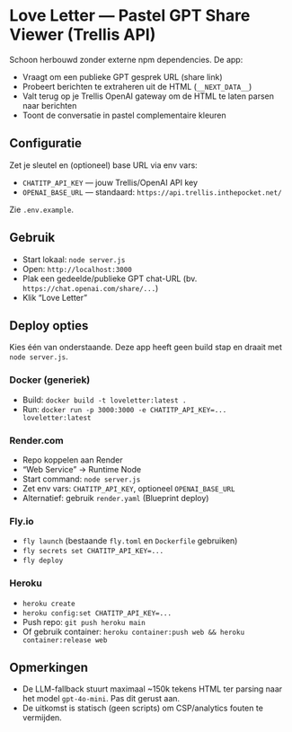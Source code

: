 # Love Letter — Pastel GPT Share Viewer (Trellis API)

Schoon herbouwd zonder externe npm dependencies. De app:
- Vraagt om een publieke GPT gesprek URL (share link)
- Probeert berichten te extraheren uit de HTML (`__NEXT_DATA__`)
- Valt terug op je Trellis OpenAI gateway om de HTML te laten parsen naar berichten
- Toont de conversatie in pastel complementaire kleuren

## Configuratie

Zet je sleutel en (optioneel) base URL via env vars:

- `CHATITP_API_KEY` — jouw Trellis/OpenAI API key
- `OPENAI_BASE_URL` — standaard: `https://api.trellis.inthepocket.net/`

Zie `.env.example`.

## Gebruik

- Start lokaal: `node server.js`
- Open: `http://localhost:3000`
- Plak een gedeelde/publieke GPT chat-URL (bv. `https://chat.openai.com/share/...`)
- Klik “Love Letter”

## Deploy opties

Kies één van onderstaande. Deze app heeft geen build stap en draait met `node server.js`.

### Docker (generiek)

- Build: `docker build -t loveletter:latest .`
- Run: `docker run -p 3000:3000 -e CHATITP_API_KEY=... loveletter:latest`

### Render.com

- Repo koppelen aan Render
- “Web Service” → Runtime Node
- Start command: `node server.js`
- Zet env vars: `CHATITP_API_KEY`, optioneel `OPENAI_BASE_URL`
- Alternatief: gebruik `render.yaml` (Blueprint deploy)

### Fly.io

- `fly launch` (bestaande `fly.toml` en `Dockerfile` gebruiken)
- `fly secrets set CHATITP_API_KEY=...`
- `fly deploy`

### Heroku

- `heroku create`
- `heroku config:set CHATITP_API_KEY=...`
- Push repo: `git push heroku main`
- Of gebruik container: `heroku container:push web && heroku container:release web`


## Opmerkingen

- De LLM-fallback stuurt maximaal ~150k tekens HTML ter parsing naar het model `gpt-4o-mini`. Pas dit gerust aan.
- De uitkomst is statisch (geen scripts) om CSP/analytics fouten te vermijden.
